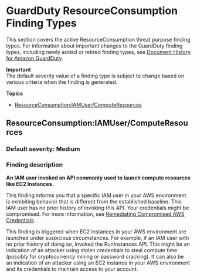 # GuardDuty ResourceConsumption Finding Types<a name="guardduty_resource"></a>

This section covers the active ResourceConsumption threat purpose finding types\. For information about important changes to the GuardDuty finding types, including newly added or retired finding types, see [Document History for Amazon GuardDuty](doc-history.md)\. 

**Important**  
The default severity value of a finding type is subject to change based on various criteria when the finding is generated\.

**Topics**
+ [ResourceConsumption:IAMUser/ComputeResources](#resourceconsumption)

## ResourceConsumption:IAMUser/ComputeResources<a name="resourceconsumption"></a>

### Default severity: Medium<a name="resourceconsumption_severity"></a>

### Finding description<a name="resourceconsumption_description"></a>

**An IAM user invoked an API commonly used to launch compute resources like EC2 Instances\.**

This finding informs you that a specific IAM user in your AWS environment is exhibiting behavior that is different from the established baseline\. This IAM user has no prior history of invoking this API\. Your credentials might be compromised\. For more information, see [Remediating Compromised AWS Credentials](guardduty_remediate.md#compromised-creds)\.

This finding is triggered when EC2 instances in your AWS environment are launched under suspicious circumstances\. For example, if an IAM user with no prior history of doing so, invoked the RunInstances API\. This might be an indication of an attacker using stolen credentials to steal compute time \(possibly for cryptocurrency mining or password cracking\)\. It can also be an indication of an attacker using an EC2 instance in your AWS environment and its credentials to maintain access to your account\.